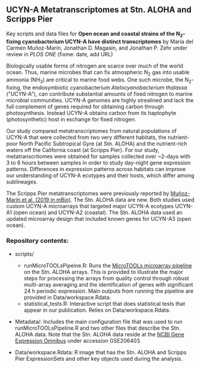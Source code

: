 ## UCYN-A Metatranscriptomes at Stn. ALOHA and Scripps Pier

Key scripts and data files for
**Open ocean and coastal strains of the N<sub>2</sub>-fixing cyanobacterium UCYN-A have distinct transcriptomes**
by María del Carmen Muñoz-Marín, Jonathan D. Magasin, and Jonathan P. Zehr
under review in _PLOS ONE_ (fixme: date, add URL)

Biologically usable forms of nitrogen are scarce over much of the world ocean. Thus, marine microbes that can fix atmospheric N<sub>2</sub> gas into usable ammonia (NH<sub>3</sub>) are critical to marine food webs. One such microbe, the N<sub>2</sub>-fixing, the endosymbiotic cyanobacterium _Atelocyanobacterium thalassa_ ("UCYN-A"), can contribute substantial amounts of fixed nitrogen to marine microbial communities.  UCYN-A genomes are highly strealined and lack the full complement of genes required for obtaining carbon through photosynthesis.  Instead UCYN-A obtains carbon from its haptophyte (photosynthetic) host in exchange for fixed nitrogen.

Our study compared metatranscriptomes from natural populations of UCYN-A that were collected from two very different habitats, the nutrient-poor North Pacific Subtropical Gyre (at Stn. ALOHA) and the nutrient-rich waters off the California coast (at Scripps Pier).  For our study, metatranscritomes were obtained for samples collected over ~2-days with 3 to 6 hours between samples in order to study day-night gene expression patterns.  Differences in expression patterns across habitats can improve our understanding of UCYN-A ecotypes and their hosts, which differ among sublineages.

The Scripps Pier metatranscriptomes were previously reported by [Muñoz-Marín et al. (2019 in mBio)](https://journals.asm.org/doi/10.1128/mBio.02495-18).  The Stn. ALOHA data are new.  Both studies used custom UCYN-A microarrays that targeted major UCYN-A ecotypes UCYN-A1 (open ocean) and UCYN-A2 (coastal).  The Stn. ALOHA data used an updated microarray design that included known genes for UCYN-A3 (open ocean).


### Repository contents:
* scripts/
    - runMicroTOOLsPipeine.R:  Runs the [MicroTOOLs microarray pipeline](https://www.jzehrlab.com/microtools) on the Stn. ALOHA arrays.  This is provided to illustrate the major steps for processing the arrays from quality control through robust multi-array averaging and the identification of genes with significant 24 h periodic expression.  Main outputs from running the pipeline are provided in Data/workspace.Rdata.
    - statistical_tests.R:  Interactive script that does statistical tests that appear in our publication.  Relies on Data/workspace.Rdata.
    
* Metadata/:  Includes the main configuration file that was used to run runMicroTOOLsPipeline.R and two other files that describe the Stn. ALOHA data. Note that the Stn. ALOHA data reside at the [NCBI Gene Expression Omnibus](https://www.ncbi.nlm.nih.gov/geo/) under accession GSE206403.

* Data/workspace.Rdata:  R image that has the Stn. ALOHA and Scripps Pier ExpressionSets and other key objects used during the analysis.
